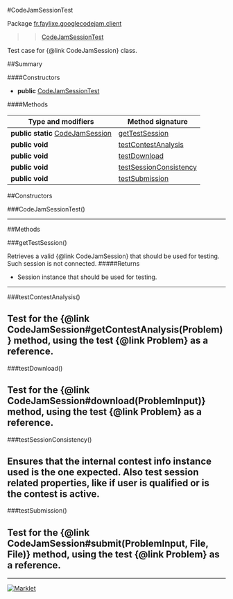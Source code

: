 #CodeJamSessionTest

Package [fr.faylixe.googlecodejam.client](README.md)<br>
>  > [CodeJamSessionTest](CodeJamSessionTest.md)

Test case for {@link CodeJamSession} class.

##Summary

####Constructors

* **public** [CodeJamSessionTest](#codejamsessiontest)

####Methods

Type and modifiers | Method signature
 --- | --- 
**public static** [CodeJamSession](CodeJamSession.md) | [getTestSession](#gettestsession)
**public** **void** | [testContestAnalysis](#testcontestanalysis)
**public** **void** | [testDownload](#testdownload)
**public** **void** | [testSessionConsistency](#testsessionconsistency)
**public** **void** | [testSubmission](#testsubmission)


##Constructors

###CodeJamSessionTest()



---

##Methods

###getTestSession()


Retrieves a valid {@link CodeJamSession}
 that should be used for testing.
 Such session is not connected.
#####Returns


* Session instance that should be used for testing.

---
###testContestAnalysis()


Test for the {@link CodeJamSession#getContestAnalysis(Problem)}
 method, using the test {@link Problem} as a reference.
---
###testDownload()


Test for the {@link CodeJamSession#download(ProblemInput)}
 method, using the test {@link Problem} as a reference.
---
###testSessionConsistency()


Ensures that the internal contest info instance used
 is the one expected. Also test session related properties,
 like if user is qualified or is the contest is active.
---
###testSubmission()


Test for the {@link CodeJamSession#submit(ProblemInput, File, File)}
 method, using the test {@link Problem} as a reference.
---
---
[![Marklet](https://img.shields.io/badge/Generated%20by-Marklet-green.svg)](https://github.com/Faylixe/marklet)